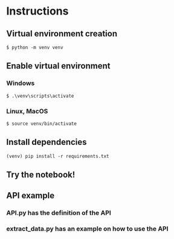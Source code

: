 # Instructions

## Virtual environment creation
```
$ python -m venv venv
```

## Enable virtual environment
### Windows
```
$ .\venv\scripts\activate
```

### Linux, MacOS
```
$ source venv/bin/activate
```

## Install dependencies
```
(venv) pip install -r requirements.txt

```

## Try the notebook!

## API example

### API.py has the definition of the API

### extract_data.py has an example on how to use the API

